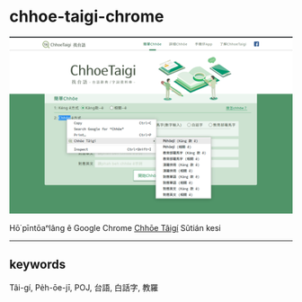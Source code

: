 # chhoe-taigi-chrome

![](/images/img1.png)

Hō͘ pīntōaⁿlâng ê Google Chrome [Chhōe Tâigí](https://chhoe.taigi.info/) Sûtián kesi

---

## keywords

Tâi-gí, Pe̍h-ōe-jī, POJ, 台語, 白話字, 教羅
